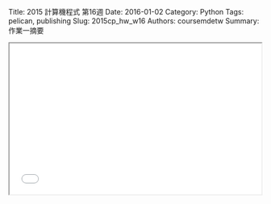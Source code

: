 Title: 2015 計算機程式 第16週
Date: 2016-01-02
Category: Python
Tags: pelican, publishing
Slug: 2015cp_hw_w16
Authors: coursemdetw
Summary: 作業一摘要


<iframe src="40423104_cp_w16_p.html" width="500" height="300"></iframe>

